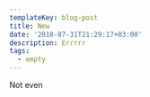 ```yaml
---
templateKey: blog-post
title: New
date: '2018-07-31T21:29:17+03:00'
description: Errrrr
tags:
  - empty
---
```

Not even
